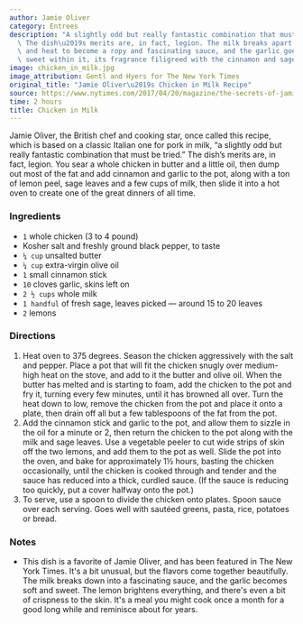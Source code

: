 ```yaml
---
author: Jamie Oliver
category: Entrees
description: "A slightly odd but really fantastic combination that must be tried.\
  \ The dish\u2019s merits are, in fact, legion. The milk breaks apart in the acidity\
  \ and heat to become a ropy and fascinating sauce, and the garlic goes soft and\
  \ sweet within it, its fragrance filigreed with the cinnamon and sage."
image: chicken_in_milk.jpg
image_attribution: Gentl and Hyers for The New York Times
original_title: "Jamie Oliver\u2019s Chicken in Milk Recipe"
source: https://www.nytimes.com/2017/04/20/magazine/the-secrets-of-jamie-olivers-chicken-in-milk.html
time: 2 hours
title: Chicken in Milk
---
```

Jamie Oliver, the British chef and cooking star, once called this recipe, which is based on a classic Italian one for pork in milk, “a slightly odd but really fantastic combination that must be tried.” The dish’s merits are, in fact, legion. You sear a whole chicken in butter and a little oil, then dump out most of the fat and add cinnamon and garlic to the pot, along with a ton of lemon peel, sage leaves and a few cups of milk, then slide it into a hot oven to create one of the great dinners of all time.

### Ingredients

* `1` whole chicken (3 to 4 pound)
* Kosher salt and freshly ground black pepper, to taste
* `¼ cup` unsalted butter
* `¼ cup` extra-virgin olive oil
* `1` small cinnamon stick
* `10` cloves garlic, skins left on
* `2 ½ cups` whole milk
* `1 handful` of fresh sage, leaves picked — around 15 to 20 leaves
* `2` lemons

### Directions

1. Heat oven to 375 degrees. Season the chicken aggressively with the salt and pepper. Place a pot that will fit the chicken snugly over medium-high heat on the stove, and add to it the butter and olive oil. When the butter has melted and is starting to foam, add the chicken to the pot and fry it, turning every few minutes, until it has browned all over. Turn the heat down to low, remove the chicken from the pot and place it onto a plate, then drain off all but a few tablespoons of the fat from the pot.
2. Add the cinnamon stick and garlic to the pot, and allow them to sizzle in the oil for a minute or 2, then return the chicken to the pot along with the milk and sage leaves. Use a vegetable peeler to cut wide strips of skin off the two lemons, and add them to the pot as well. Slide the pot into the oven, and bake for approximately 1½ hours, basting the chicken occasionally, until the chicken is cooked through and tender and the sauce has reduced into a thick, curdled sauce. (If the sauce is reducing too quickly, put a cover halfway onto the pot.)
3. To serve, use a spoon to divide the chicken onto plates. Spoon sauce over each serving. Goes well with sautéed greens, pasta, rice, potatoes or bread.

### Notes

- This dish is a favorite of Jamie Oliver, and has been featured in The New York Times. It's a bit unusual, but the flavors come together beautifully. The milk breaks down into a fascinating sauce, and the garlic becomes soft and sweet. The lemon brightens everything, and there's even a bit of crispness to the skin. It's a meal you might cook once a month for a good long while and reminisce about for years.